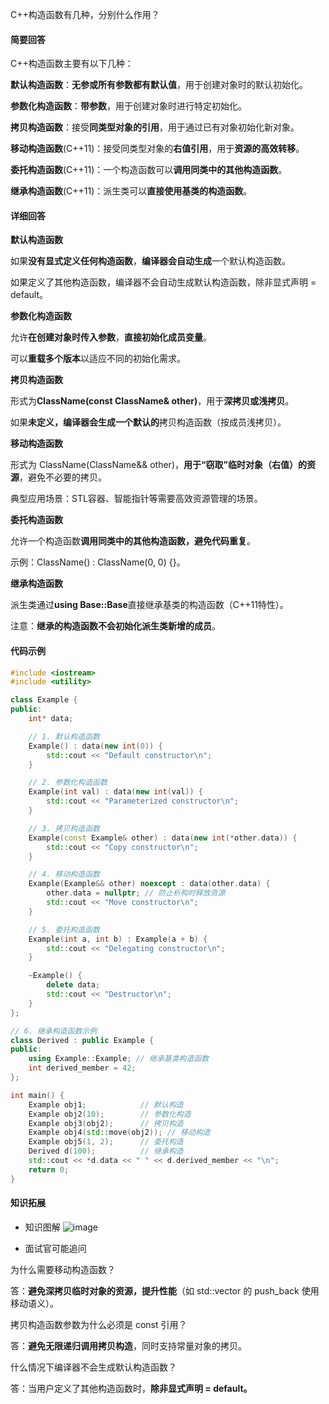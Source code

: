 C++构造函数有几种，分别什么作用？

#### 简要回答
C++构造函数主要有以下几种：

**默认构造函数**：**无参或所有参数都有默认值**，用于创建对象时的默认初始化。

**参数化构造函数**：**带参数**，用于创建对象时进行特定初始化。

**拷贝构造函数**：接受**同类型对象的引用**，用于通过已有对象初始化新对象。

**移动构造函数**(C++11)：接受同类型对象的**右值引用**，用于**资源的高效转移**。

**委托构造函数**(C++11)：一个构造函数可以**调用同类中的其他构造函数**。

**继承构造函数**(C++11)：派生类可以**直接使用基类的构造函数**。
#### 详细回答
**默认构造函数**

如果**没有显式定义任何构造函数**，**编译器会自动生成**一个默认构造函数。

如果定义了其他构造函数，编译器不会自动生成默认构造函数，除非显式声明 = default。

**参数化构造函数**

允许**在创建对象时传入参数**，**直接初始化成员变量**。

可以**重载多个版本**以适应不同的初始化需求。

**拷贝构造函数**

形式为**ClassName(const ClassName& other)**，用于**深拷贝或浅拷贝**。

如果**未定义，编译器会生成一个默认的**拷贝构造函数（按成员浅拷贝）。

**移动构造函数**

形式为 ClassName(ClassName&& other)，**用于“窃取”临时对象（右值）的资源**，避免不必要的拷贝。

典型应用场景：STL容器、智能指针等需要高效资源管理的场景。

**委托构造函数**

允许一个构造函数**调用同类中的其他构造函数，避免代码重复**。

示例：ClassName() : ClassName(0, 0) {}。

**继承构造函数**

派生类通过**using Base::Base**直接继承基类的构造函数（C++11特性）。

注意：**继承的构造函数不会初始化派生类新增的成员**。



#### 代码示例
```cpp
#include <iostream>
#include <utility>

class Example {
public:
    int* data;

    // 1. 默认构造函数
    Example() : data(new int(0)) {
        std::cout << "Default constructor\n";
    }

    // 2. 参数化构造函数
    Example(int val) : data(new int(val)) {
        std::cout << "Parameterized constructor\n";
    }

    // 3. 拷贝构造函数
    Example(const Example& other) : data(new int(*other.data)) {
        std::cout << "Copy constructor\n";
    }

    // 4. 移动构造函数
    Example(Example&& other) noexcept : data(other.data) {
        other.data = nullptr; // 防止析构时释放资源
        std::cout << "Move constructor\n";
    }

    // 5. 委托构造函数
    Example(int a, int b) : Example(a + b) {
        std::cout << "Delegating constructor\n";
    }

    ~Example() {
        delete data;
        std::cout << "Destructor\n";
    }
};

// 6. 继承构造函数示例
class Derived : public Example {
public:
    using Example::Example; // 继承基类构造函数
    int derived_member = 42;
};

int main() {
    Example obj1;            // 默认构造
    Example obj2(10);        // 参数化构造
    Example obj3(obj2);      // 拷贝构造
    Example obj4(std::move(obj2)); // 移动构造
    Example obj5(1, 2);      // 委托构造
    Derived d(100);          // 继承构造
    std::cout << *d.data << " " << d.derived_member << "\n";
    return 0;
}
```
#### 知识拓展
- 知识图解
![image](https://file1.kamacoder.com/i/bagu/202507191.png)


- 面试官可能追问

为什么需要移动构造函数？

答：**避免深拷贝临时对象的资源，提升性能**（如 std::vector 的 push_back 使用移动语义）。

拷贝构造函数参数为什么必须是 const 引用？

答：**避免无限递归调用拷贝构造**，同时支持常量对象的拷贝。

什么情况下编译器不会生成默认构造函数？

答：当用户定义了其他构造函数时，**除非显式声明 = default。**